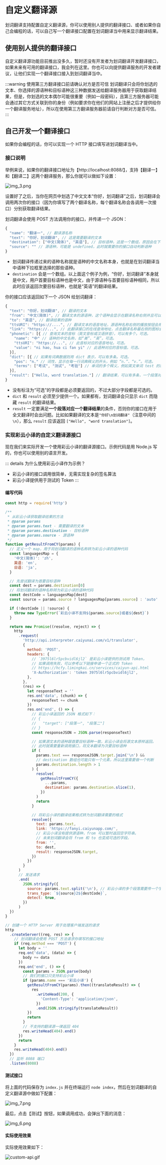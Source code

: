 # 自定义翻译源

划词翻译支持配置自定义翻译源，你可以使用别人提供的翻译接口、或者如果你自己会编程的话，可以自己写一个翻译接口配置在划词翻译当中用来显示翻译结果。

## 使用别人提供的翻译接口

自定义翻译源功能目前推出没多久，暂时还没有开发者为划词翻译开发翻译接口，如果未来有可用的翻译接口，我会列在这里。你也可以向提供翻译服务的开发者建议，让他们实现一个翻译接口接入到划词翻译当中。

:::warning 使用第三方翻译接口前请确认对方是否可信
划词翻译只会将你划选的文本、你选择的源语种和目标语种这三种数据发送给翻译服务器用于获取翻译结果，但是，你划选的文本偶尔可能很重要（例如一段密码），且第三方服务器可能会通过其它方式关联到你的身份（例如要求你在他们的网站上注册之后才提供给你一个翻译服务地址），所以在使用第三方翻译服务器前请自行判断对方是否可信。
:::

## 自己开发一个翻译接口

如果你会编程的话，你可以实现一个 HTTP 接口填写进划词翻译当中。

### 接口说明

举例来说，如果你的翻译接口地址为【http://localhost:8088/】，支持【翻译一】和【翻译二】这两个翻译服务，那么你就可以做如下设置：

![img_3.png](./img_3.png)

设置好了之后，当你在网页中划选了中文文本“你好，划词翻译”之后，划词翻译会调用两次你的接口（因为你填写了两个翻译名称，每个翻译名称会各调用一次接口）分别获取翻译结果。

划词翻译会使用 POST 方法调用你的接口，并传递一个 JSON：

```js
{
  "name": "翻译一", // 翻译源名称
  "text": "你好，划词翻译", // 这是需要翻译的文本
  "destination": ["中文(简体)", "英语"], // 目标语种，这是一个数组，原因会在下面解释
  "source": "" // 源语种，可能是 undefined，此时就需要你的接口自动判断语种
}
```

- 划词翻译传递过来的语种名称就是语种的中文名称本身，也就是在划词翻译当中语种下拉框里选择的那些语种。
- `destination` 会是一个数组。以上面这个例子为例，“你好，划词翻译”本身就是中文，用户首要目标语种也是中文，由于源语种与首要目标语种相同，所以此时应该返回次要目标语种，也就是“英语”的翻译结果。

你的接口应该返回如下一个 JSON 给划词翻译：

```js
{
  "text": "你好，划词翻译", // 翻译的文本
  "from": "中文(简体)", // 翻译文本的源语种，这个语种会显示在翻译名称右侧并且可以切换
  "to": "英语", // 翻译结果的语种
  "ttsURI": "https://....", // 翻译文本的语音地址，源语种名称右侧的播放按钮会用它播放语音。可选。
  "link": "https://...", // 此翻译接口的在线查询地址，点击翻译名称最右侧的图标会跳转到这个链接。可选。
  "phonetic": [{ // 查询文本的音标（英文音标或汉语拼音），可以有多个。可选。
    "name": "中" // 语种的中文名称，如“美”、“英”。可选。
    "ttsURI": "https://...", // 此音标对应的语音地址。可选。
    "value": "ni hao, hua ci fan yi" // 此语种对应的音标值。可选。
  }],
  "dict": [{ // 如果有词典数据则用 dict 表示，可以有多条。可选。
    "pos": "n." // 词性，显示在每一行词典释义的开头，例如 “n.”、“v.”。可选。
    "terms": ["考试", "测试", "考验"] // 单词的多个释义，例如英文单词 test 的释义是 ["考试", "测试", "考验"]
  }],
  "result": ["Hello, word translation."] // 翻译结果，可以有多条，一个段落对应一个翻译结果。可选。
}
```

- 没有标注为“可选”的字段都是必须要返回的，不过大部分字段都是可选的。
- `dict` 和 `result` 必须至少提供一个。如果都有，划词翻译会只显示 `dict` 而隐藏 `result` 的翻译结果。
- `result` 一定要满足**一个段落对应一个翻译结果**的条件，否则你的接口在用于全文翻译时会出问题。比如如果翻译的文本是`"你好\n划词翻译"`（注意中间的 `\n`），那么 `result` 应该返回 `["Hello", "word translation"]`。

### 实现彩云小译的自定义翻译源接口

现在我们来实际开发一个使用彩云小译的翻译源接口。示例代码是用 Node.js 写的，你也可以使用别的语言开发。

::: details 为什么使用彩云小译作为示例？
- 彩云小译的接口调用很简单，无需实现复杂的签名算法
- 彩云小译提供用于测试的 Token
:::

#### 编写代码

```js
const http = require('http')

/**
 * 从彩云小译获取翻译结果的方法
 * @param params
 * @param params.text - 需要翻译的文本
 * @param params.destination - 目标语种
 * @param params.source - 源语种
 */
function getResultFromCY(params) {
  // 定义一个 map，用于将划词翻译的语种名称转为彩云小译的语种代码
  const languagesMap = {
    '中文(简体)': 'zh',
    英语: 'en',
    日语: 'ja',
  }

  // 先尝试翻译为首要目标语种
  const dest = params.destination[0]
  // 将划词翻译的语种名称转为彩云小译的语种代码
  const destCode = languagesMap[dest]
  const source = params.source ? languagesMap[params.source] : 'auto'

  if (!destCode || !source) {
    throw new TypeError(`彩云小译不支持${params.source}或者${dest}`)
  }

  return new Promise((resolve, reject) => {
    http
      .request(
        'http://api.interpreter.caiyunai.com/v1/translator',
        {
          method: 'POST',
          headers: {
            // `3975l6lr5pcbvidl6jl2` 是彩云小译提供的测试用 Token，
            // 如果调用失败，可以参考以下链接申请一个正式的 Token
            // https://hcfy.limingkai.cn/services/caiyun-api.html
            'X-Authorization': 'token 3975l6lr5pcbvidl6jl2',
          },
        },
        (res) => {
          let responseText = ''
          res.on('data', (chunk) => {
            responseText += chunk
          })
          res.on('end', () => {
            // 彩云小译返回的 JSON 格式如下：
            // {
            //   "target": ["段落一", "段落二"]
            // }
            const responseJSON = JSON.parse(responseText)

            // 如果源文本的语种跟首要目标语种一致，彩云小译会将源文本原样返回。
            // 此时就需要重新调用接口，将文本翻译为次要目标语种
            if (
              params.text === responseJSON.target.join('\n') &&
              // destination 数组也可能只有一个元素，所以这里需要做一个判断
              params.destination.length > 1
            ) {
              resolve(
                getResultFromCY({
                  ...params,
                  destination: params.destination.slice(1),
                })
              )
              return
            }

            // 将彩云小译的翻译结果格式转为划词翻译需要的格式
            resolve({
              text: params.text,
              link: 'https://fanyi.caiyunapp.com/',
              // 彩云小译没有提供源语种，from 可以暂时返回空字符串。
              // 未来划词翻译会将 from 和 to 也变成可选的字段。
              from: '',
              to: dest,
              result: responseJSON.target,
            })
          })
        }
      )
      // 发送请求
      .end(
        JSON.stringify({
          source: params.text.split('\n'), // 彩云小译的多个段落需要传一个字符串数组
          trans_type: `${source}2${destCode}`,
          detect: true,
        })
      )
  })
}

// 创建一个 HTTP Server 用于处理客户端发送的请求
http
  .createServer((req, res) => {
    // 划词翻译会使用 POST 方法请求你填写的接口地址
    if (req.method === 'POST') {
      let body = ''
      req.on('data', (data) => {
        body += data
      })
      req.on('end', () => {
        const params = JSON.parse(body)
        // 我们的接口只支持彩云小译
        if (params.name === '彩云小译') {
          getResultFromCY(params).then((translateResult) => {
            res
              .writeHead(200, {
                'Content-Type': 'application/json',
              })
              .end(JSON.stringify(translateResult))
          })
          return
        }
        // 不支持的翻译源一律返回 404
        res.writeHead(404).end()
      })
      return
    }
    res.writeHead(404).end()
  })
  // 监听 8088 端口
  .listen(8088)
```

#### 测试接口

将上面的代码保存为 `index.js` 并在终端运行 `node index`，然后在划词翻译的自定义翻译源中做如下配置：

![img_7.png](./img_7.png)

最后，点击【测试】按钮，如果调用成功，会弹出下面的消息：

![img_6.png](./img_6.png)

#### 实际使用效果

实际使用效果如下：

![custom-api.gif](./custom-api.gif)